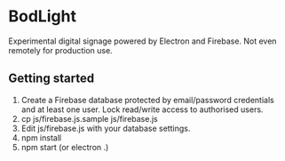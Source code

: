 # BodLight

Experimental digital signage powered by Electron and Firebase. Not even remotely for production use.

## Getting started

1. Create a Firebase database protected by email/password credentials and at least one user. Lock read/write access to authorised users.
2. cp js/firebase.js.sample js/firebase.js
3. Edit js/firebase.js with your database settings.
4. npm install
5. npm start (or electron .)
